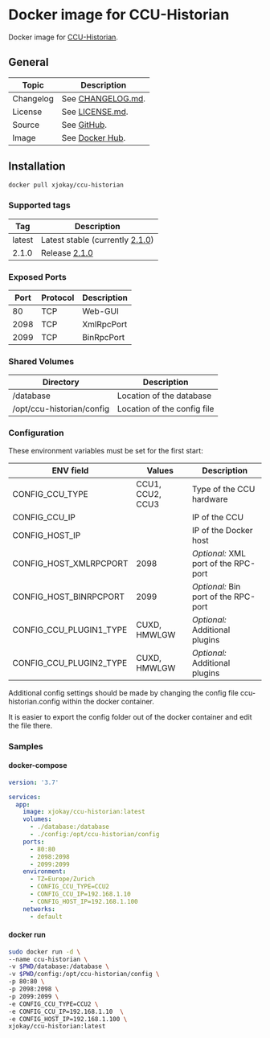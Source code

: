 # Docker image for CCU-Historian

Docker image for [CCU-Historian](https://ccu-historian.de/).

## General

| Topic     | Description                                                                                   |
|-----------|-----------------------------------------------------------------------------------------------|
| Changelog | See [CHANGELOG.md](https://github.com/x-jokay/docker-ccu-historian/blob/master/CHANGELOG.md). |
| License   | See [LICENSE.md](https://github.com/x-jokay/docker-ccu-historian/blob/master/LICENSE.md).     |
| Source    | See [GitHub](https://github.com/x-jokay/docker-ccu-historian).                                |
| Image     | See [Docker Hub](https://hub.docker.com/r/xjokay/ccu-historian).                              |

## Installation

```sh
docker pull xjokay/ccu-historian
```

### Supported tags

| Tag    | Description                                                                                  |
|--------|----------------------------------------------------------------------------------------------|
| latest | Latest stable (currently [2.1.0](https://github.com/mdzio/ccu-historian/releases/tag/2.1.0)) |
| 2.1.0  | Release [2.1.0](https://github.com/mdzio/ccu-historian/releases/tag/2.1.0)                   |

### Exposed Ports

| Port | Protocol | Description |
|------|----------|-------------|
|   80 | TCP      | Web-GUI     |
| 2098 | TCP      | XmlRpcPort  |
| 2099 | TCP      | BinRpcPort  |

### Shared Volumes

| Directory                 | Description                 |
|---------------------------|-----------------------------|
| /database                 | Location of the database    |
| /opt/ccu-historian/config | Location of the config file |

### Configuration

These environment variables must be set for the first start:

| ENV field               | Values           | Description                          |
|-------------------------|------------------|--------------------------------------|
| CONFIG_CCU_TYPE         | CCU1, CCU2, CCU3 | Type of the CCU hardware             |
| CONFIG_CCU_IP           |                  | IP of the CCU                        |
| CONFIG_HOST_IP          |                  | IP of the Docker host                |
| CONFIG_HOST_XMLRPCPORT  | 2098             | _Optional:_ XML port of the RPC-port |
| CONFIG_HOST_BINRPCPORT  | 2099             | _Optional:_ Bin port of the RPC-port |
| CONFIG_CCU_PLUGIN1_TYPE | CUXD, HMWLGW     | _Optional:_ Additional plugins       |
| CONFIG_CCU_PLUGIN2_TYPE | CUXD, HMWLGW     | _Optional:_ Additional plugins       |

Additional config settings should be made by changing the config file ccu-historian.config
within the docker container.

It is easier to export the config folder out of the docker container and edit the file there.

### Samples

#### docker-compose

```yaml
version: '3.7'

services:
  app:
    image: xjokay/ccu-historian:latest
    volumes:
      - ./database:/database
      - ./config:/opt/ccu-historian/config
    ports:
      - 80:80
      - 2098:2098
      - 2099:2099
    environment:
      - TZ=Europe/Zurich
      - CONFIG_CCU_TYPE=CCU2
      - CONFIG_CCU_IP=192.168.1.10
      - CONFIG_HOST_IP=192.168.1.100
    networks:
      - default
```

#### docker run

```sh
sudo docker run -d \
--name ccu-historian \
-v $PWD/database:/database \
-v $PWD/config:/opt/ccu-historian/config \
-p 80:80 \
-p 2098:2098 \
-p 2099:2099 \
-e CONFIG_CCU_TYPE=CCU2 \
-e CONFIG_CCU_IP=192.168.1.10  \
-e CONFIG_HOST_IP=192.168.1.100 \
xjokay/ccu-historian:latest
```